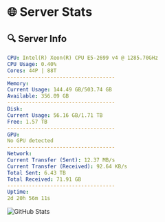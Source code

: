 # 🌐 Server Stats
## 🔍 Server Info
```yaml
CPU: Intel(R) Xeon(R) CPU E5-2699 v4 @ 1285.70GHz
CPU Usage: 0.40%
Cores: 44P | 88T
-----------------------------------
Memory:
Current Usage: 144.49 GB/503.74 GB
Available: 356.09 GB
-----------------------------------
Disk:
Current Usage: 56.16 GB/1.71 TB
Free: 1.57 TB
-----------------------------------
GPU:
No GPU detected
-----------------------------------
Network:
Current Transfer (Sent): 12.37 MB/s
Current Transfer (Received): 92.64 KB/s
Total Sent: 6.43 TB
Total Received: 71.91 GB
-----------------------------------
Uptime:
2d 20h 56m 11s
```
![GitHub Stats](https://img.shields.io/badge/Updated-2025-03-10_18:19:00-blue)